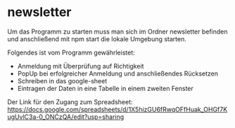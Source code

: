 # newsletter
Um das Programm zu starten muss man sich im Ordner newsletter befinden und anschließend mit npm start die lokale Umgebung starten.

Folgendes ist vom Programm gewährleistet:
- Anmeldung mit Überprüfung auf Richtigkeit
- PopUp bei erfolgreicher Anmeldung und anschließendes Rücksetzen
- Schreiben in das google-sheet
- Eintragen der Daten in eine Tabelle in einem zweiten Fenster

Der Link für den Zugang zum Spreadsheet:
https://docs.google.com/spreadsheets/d/1X5hizGU6fRwqOFfHuak_OHGf7KugUvlC3a-0_ONCzQA/edit?usp=sharing
